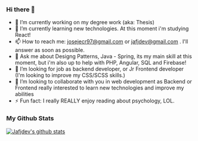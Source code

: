 ### Hi there 👋

- 🔭 I’m currently working on my degree work (aka: Thesis)
- 🌱 I’m currently learning new technologies. At this moment i'm studying React!
- 📫 How to reach me: josejecr97@gmail.com or jafjdev@gmail.com . I'll answer as soon as possible.
- 💬 Ask me about Designg Patterns, Java - Spring, its my main skill at this moment, but i'm also up to help with PHP, Angular, SQL and Firebase!
- 🤔 I’m looking for job as backend developer, or Jr Frontend developer (I'm looking to improve my CSS/SCSS skills.)
- 👯 I’m looking to collaborate with you in web development as Backend or Frontend really interested to learn new technologies and improve my abilities 
- ⚡ Fun fact: I really REALLY enjoy reading about psychology, LOL.


### My Github Stats
[![Jafjdev's github stats](https://github-readme-stats.vercel.app/api?username=jafjdev&show_icons=true&theme=radical&count_private=true)](https://github.com/anuraghazra/github-readme-stats)

